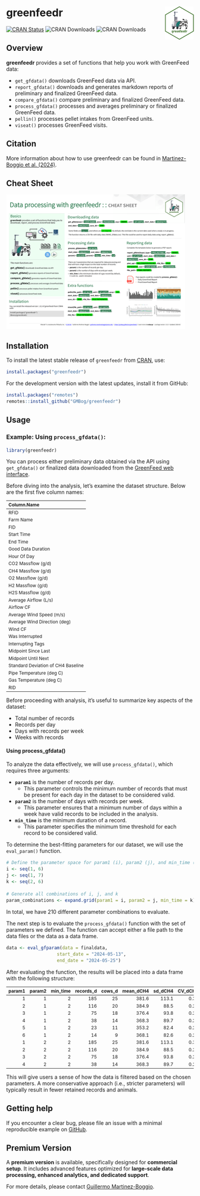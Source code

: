 
<!-- README.md is generated from README.Rmd. Please edit that file -->

# greenfeedr <img src="man/figures/GFSticker.png" align="right" width="15.2%"/>

<!-- badges: start -->

[![CRAN
Status](https://www.r-pkg.org/badges/version/greenfeedr)](https://CRAN.R-project.org/package=greenfeedr)
![CRAN
Downloads](https://cranlogs.r-pkg.org/badges/grand-total/greenfeedr)
![CRAN
Downloads](https://cranlogs.r-pkg.org/badges/last-month/greenfeedr)
<!-- badges: end -->

## Overview

**greenfeedr** provides a set of functions that help you work with
GreenFeed data:

- `get_gfdata()` downloads GreenFeed data via API.
- `report_gfdata()` downloads and generates markdown reports of
  preliminary and finalized GreenFeed data.
- `compare_gfdata()` compare preliminary and finalized GreenFeed data.
- `process_gfdata()` processes and averages preliminary or finalized
  GreenFeed data.
- `pellin()` processes pellet intakes from GreenFeed units.
- `viseat()` processes GreenFeed visits.

## Citation

More information about how to use greenfeedr can be found in
[Martinez-Boggio et al. (2024)](https://doi.org/10.3168/jdsc.2024-0662).

## Cheat Sheet

<a href="https://github.com/GMBog/greenfeedr/raw/main/man/figures/Cheatsheet.pdf"><img src="https://github.com/GMBog/greenfeedr/raw/main/man/figures/Cheatsheet.png" width="480" height="360"/></a>

## Installation

To install the latest stable release of `greenfeedr` from
[CRAN](https://CRAN.R-project.org/package=greenfeedr), use:

``` r
install.packages("greenfeedr")
```

For the development version with the latest updates, install it from
GitHub:

``` r
install.packages("remotes")
remotes::install_github("GMBog/greenfeedr")
```

## Usage

### Example: Using `process_gfdata()`:

``` r
library(greenfeedr)
```

You can process either preliminary data obtained via the API using
`get_gfdata()` or finalized data downloaded from the [GreenFeed web
interface](https://ext.c-lockinc.com/greenfeed/data.php).

Before diving into the analysis, let’s examine the dataset structure.
Below are the first five column names:

<table style="font-size: 12px;">
<thead>
<tr>
<th style="text-align:left;">
Column.Name
</th>
</tr>
</thead>
<tbody>
<tr>
<td style="text-align:left;">
RFID
</td>
</tr>
<tr>
<td style="text-align:left;">
Farm Name
</td>
</tr>
<tr>
<td style="text-align:left;">
FID
</td>
</tr>
<tr>
<td style="text-align:left;">
Start Time
</td>
</tr>
<tr>
<td style="text-align:left;">
End Time
</td>
</tr>
<tr>
<td style="text-align:left;">
Good Data Duration
</td>
</tr>
<tr>
<td style="text-align:left;">
Hour Of Day
</td>
</tr>
<tr>
<td style="text-align:left;">
CO2 Massflow (g/d)
</td>
</tr>
<tr>
<td style="text-align:left;">
CH4 Massflow (g/d)
</td>
</tr>
<tr>
<td style="text-align:left;">
O2 Massflow (g/d)
</td>
</tr>
<tr>
<td style="text-align:left;">
H2 Massflow (g/d)
</td>
</tr>
<tr>
<td style="text-align:left;">
H2S Massflow (g/d)
</td>
</tr>
<tr>
<td style="text-align:left;">
Average Airflow (L/s)
</td>
</tr>
<tr>
<td style="text-align:left;">
Airflow CF
</td>
</tr>
<tr>
<td style="text-align:left;">
Average Wind Speed (m/s)
</td>
</tr>
<tr>
<td style="text-align:left;">
Average Wind Direction (deg)
</td>
</tr>
<tr>
<td style="text-align:left;">
Wind CF
</td>
</tr>
<tr>
<td style="text-align:left;">
Was Interrupted
</td>
</tr>
<tr>
<td style="text-align:left;">
Interrupting Tags
</td>
</tr>
<tr>
<td style="text-align:left;">
Midpoint Since Last
</td>
</tr>
<tr>
<td style="text-align:left;">
Midpoint Until Next
</td>
</tr>
<tr>
<td style="text-align:left;">
Standard Deviation of CH4 Baseline
</td>
</tr>
<tr>
<td style="text-align:left;">
Pipe Temperature (deg C)
</td>
</tr>
<tr>
<td style="text-align:left;">
Gas Temperature (deg C)
</td>
</tr>
<tr>
<td style="text-align:left;">
RID
</td>
</tr>
</tbody>
</table>

Before proceeding with analysis, it’s useful to summarize key aspects of
the dataset:

- Total number of records
- Records per day
- Days with records per week
- Weeks with records

#### Using process_gfdata()

To analyze the data effectively, we will use `process_gfdata()`, which
requires three arguments:

- **`param1`** is the number of records per day.
  - This parameter controls the minimum number of records that must be
    present for each day in the dataset to be considered valid.
- **`param2`** is the number of days with records per week.
  - This parameter ensures that a minimum number of days within a week
    have valid records to be included in the analysis.
- **`min_time`** is the minimum duration of a record.
  - This parameter specifies the minimum time threshold for each record
    to be considered valid.

To determine the best-fitting parameters for our dataset, we will use
the `eval_param()` function.

``` r
# Define the parameter space for param1 (i), param2 (j), and min_time (k):
i <- seq(1, 6)
j <- seq(1, 7)
k <- seq(2, 6)

# Generate all combinations of i, j, and k
param_combinations <- expand.grid(param1 = i, param2 = j, min_time = k)
```

In total, we have 210 different parameter combinations to evaluate.

The next step is to evaluate the `process_gfdata()` function with the
set of parameters we defined. The function can accept either a file path
to the data files or the data as a data frame.

``` r
data <- eval_gfparam(data = finaldata,
                   start_date = "2024-05-13",
                   end_date = "2024-05-25")
```

After evaluating the function, the results will be placed into a data
frame with the following structure:

<table style="font-size: 12px;">
<thead>
<tr>
<th style="text-align:right;">
param1
</th>
<th style="text-align:right;">
param2
</th>
<th style="text-align:right;">
min_time
</th>
<th style="text-align:right;">
records_d
</th>
<th style="text-align:right;">
cows_d
</th>
<th style="text-align:right;">
mean_dCH4
</th>
<th style="text-align:right;">
sd_dCH4
</th>
<th style="text-align:right;">
CV_dCH4
</th>
<th style="text-align:right;">
mean_dCO2
</th>
<th style="text-align:right;">
sd_dCO2
</th>
<th style="text-align:right;">
CV_dCO2
</th>
<th style="text-align:right;">
records_w
</th>
<th style="text-align:right;">
cows_w
</th>
<th style="text-align:right;">
mean_wCH4
</th>
<th style="text-align:right;">
sd_wCH4
</th>
<th style="text-align:right;">
CV_wCH4
</th>
<th style="text-align:right;">
mean_wCO2
</th>
<th style="text-align:right;">
sd_wCO2
</th>
<th style="text-align:right;">
CV_wCO2
</th>
</tr>
</thead>
<tbody>
<tr>
<td style="text-align:right;">
1
</td>
<td style="text-align:right;">
1
</td>
<td style="text-align:right;">
2
</td>
<td style="text-align:right;">
185
</td>
<td style="text-align:right;">
25
</td>
<td style="text-align:right;">
381.6
</td>
<td style="text-align:right;">
113.1
</td>
<td style="text-align:right;">
0.30
</td>
<td style="text-align:right;">
11452.4
</td>
<td style="text-align:right;">
2574.3
</td>
<td style="text-align:right;">
0.22
</td>
<td style="text-align:right;">
45
</td>
<td style="text-align:right;">
25
</td>
<td style="text-align:right;">
385.0
</td>
<td style="text-align:right;">
65.2
</td>
<td style="text-align:right;">
0.17
</td>
<td style="text-align:right;">
11491.8
</td>
<td style="text-align:right;">
1596.0
</td>
<td style="text-align:right;">
0.14
</td>
</tr>
<tr>
<td style="text-align:right;">
2
</td>
<td style="text-align:right;">
1
</td>
<td style="text-align:right;">
2
</td>
<td style="text-align:right;">
116
</td>
<td style="text-align:right;">
20
</td>
<td style="text-align:right;">
384.9
</td>
<td style="text-align:right;">
88.5
</td>
<td style="text-align:right;">
0.23
</td>
<td style="text-align:right;">
11546.1
</td>
<td style="text-align:right;">
2098.8
</td>
<td style="text-align:right;">
0.18
</td>
<td style="text-align:right;">
36
</td>
<td style="text-align:right;">
20
</td>
<td style="text-align:right;">
380.7
</td>
<td style="text-align:right;">
64.6
</td>
<td style="text-align:right;">
0.17
</td>
<td style="text-align:right;">
11407.0
</td>
<td style="text-align:right;">
1597.9
</td>
<td style="text-align:right;">
0.14
</td>
</tr>
<tr>
<td style="text-align:right;">
3
</td>
<td style="text-align:right;">
1
</td>
<td style="text-align:right;">
2
</td>
<td style="text-align:right;">
75
</td>
<td style="text-align:right;">
18
</td>
<td style="text-align:right;">
376.4
</td>
<td style="text-align:right;">
93.8
</td>
<td style="text-align:right;">
0.25
</td>
<td style="text-align:right;">
11457.5
</td>
<td style="text-align:right;">
2291.4
</td>
<td style="text-align:right;">
0.20
</td>
<td style="text-align:right;">
30
</td>
<td style="text-align:right;">
18
</td>
<td style="text-align:right;">
381.8
</td>
<td style="text-align:right;">
75.3
</td>
<td style="text-align:right;">
0.20
</td>
<td style="text-align:right;">
11547.9
</td>
<td style="text-align:right;">
1954.9
</td>
<td style="text-align:right;">
0.17
</td>
</tr>
<tr>
<td style="text-align:right;">
4
</td>
<td style="text-align:right;">
1
</td>
<td style="text-align:right;">
2
</td>
<td style="text-align:right;">
38
</td>
<td style="text-align:right;">
14
</td>
<td style="text-align:right;">
368.3
</td>
<td style="text-align:right;">
89.7
</td>
<td style="text-align:right;">
0.24
</td>
<td style="text-align:right;">
11196.9
</td>
<td style="text-align:right;">
2330.0
</td>
<td style="text-align:right;">
0.21
</td>
<td style="text-align:right;">
20
</td>
<td style="text-align:right;">
14
</td>
<td style="text-align:right;">
384.1
</td>
<td style="text-align:right;">
87.6
</td>
<td style="text-align:right;">
0.23
</td>
<td style="text-align:right;">
11401.3
</td>
<td style="text-align:right;">
2135.6
</td>
<td style="text-align:right;">
0.19
</td>
</tr>
<tr>
<td style="text-align:right;">
5
</td>
<td style="text-align:right;">
1
</td>
<td style="text-align:right;">
2
</td>
<td style="text-align:right;">
23
</td>
<td style="text-align:right;">
11
</td>
<td style="text-align:right;">
353.2
</td>
<td style="text-align:right;">
82.4
</td>
<td style="text-align:right;">
0.23
</td>
<td style="text-align:right;">
10945.1
</td>
<td style="text-align:right;">
2193.3
</td>
<td style="text-align:right;">
0.20
</td>
<td style="text-align:right;">
14
</td>
<td style="text-align:right;">
11
</td>
<td style="text-align:right;">
352.2
</td>
<td style="text-align:right;">
87.7
</td>
<td style="text-align:right;">
0.25
</td>
<td style="text-align:right;">
10866.3
</td>
<td style="text-align:right;">
2180.4
</td>
<td style="text-align:right;">
0.20
</td>
</tr>
<tr>
<td style="text-align:right;">
6
</td>
<td style="text-align:right;">
1
</td>
<td style="text-align:right;">
2
</td>
<td style="text-align:right;">
14
</td>
<td style="text-align:right;">
9
</td>
<td style="text-align:right;">
368.1
</td>
<td style="text-align:right;">
82.6
</td>
<td style="text-align:right;">
0.22
</td>
<td style="text-align:right;">
11476.1
</td>
<td style="text-align:right;">
2143.1
</td>
<td style="text-align:right;">
0.19
</td>
<td style="text-align:right;">
11
</td>
<td style="text-align:right;">
9
</td>
<td style="text-align:right;">
370.6
</td>
<td style="text-align:right;">
83.6
</td>
<td style="text-align:right;">
0.23
</td>
<td style="text-align:right;">
11465.1
</td>
<td style="text-align:right;">
2051.3
</td>
<td style="text-align:right;">
0.18
</td>
</tr>
<tr>
<td style="text-align:right;">
1
</td>
<td style="text-align:right;">
2
</td>
<td style="text-align:right;">
2
</td>
<td style="text-align:right;">
185
</td>
<td style="text-align:right;">
25
</td>
<td style="text-align:right;">
381.6
</td>
<td style="text-align:right;">
113.1
</td>
<td style="text-align:right;">
0.30
</td>
<td style="text-align:right;">
11452.4
</td>
<td style="text-align:right;">
2574.3
</td>
<td style="text-align:right;">
0.22
</td>
<td style="text-align:right;">
43
</td>
<td style="text-align:right;">
24
</td>
<td style="text-align:right;">
381.9
</td>
<td style="text-align:right;">
63.5
</td>
<td style="text-align:right;">
0.17
</td>
<td style="text-align:right;">
11469.1
</td>
<td style="text-align:right;">
1628.7
</td>
<td style="text-align:right;">
0.14
</td>
</tr>
<tr>
<td style="text-align:right;">
2
</td>
<td style="text-align:right;">
2
</td>
<td style="text-align:right;">
2
</td>
<td style="text-align:right;">
116
</td>
<td style="text-align:right;">
20
</td>
<td style="text-align:right;">
384.9
</td>
<td style="text-align:right;">
88.5
</td>
<td style="text-align:right;">
0.23
</td>
<td style="text-align:right;">
11546.1
</td>
<td style="text-align:right;">
2098.8
</td>
<td style="text-align:right;">
0.18
</td>
<td style="text-align:right;">
27
</td>
<td style="text-align:right;">
16
</td>
<td style="text-align:right;">
389.8
</td>
<td style="text-align:right;">
63.0
</td>
<td style="text-align:right;">
0.16
</td>
<td style="text-align:right;">
11648.9
</td>
<td style="text-align:right;">
1514.2
</td>
<td style="text-align:right;">
0.13
</td>
</tr>
<tr>
<td style="text-align:right;">
3
</td>
<td style="text-align:right;">
2
</td>
<td style="text-align:right;">
2
</td>
<td style="text-align:right;">
75
</td>
<td style="text-align:right;">
18
</td>
<td style="text-align:right;">
376.4
</td>
<td style="text-align:right;">
93.8
</td>
<td style="text-align:right;">
0.25
</td>
<td style="text-align:right;">
11457.5
</td>
<td style="text-align:right;">
2291.4
</td>
<td style="text-align:right;">
0.20
</td>
<td style="text-align:right;">
21
</td>
<td style="text-align:right;">
16
</td>
<td style="text-align:right;">
376.7
</td>
<td style="text-align:right;">
68.3
</td>
<td style="text-align:right;">
0.18
</td>
<td style="text-align:right;">
11365.9
</td>
<td style="text-align:right;">
1613.0
</td>
<td style="text-align:right;">
0.14
</td>
</tr>
<tr>
<td style="text-align:right;">
4
</td>
<td style="text-align:right;">
2
</td>
<td style="text-align:right;">
2
</td>
<td style="text-align:right;">
38
</td>
<td style="text-align:right;">
14
</td>
<td style="text-align:right;">
368.3
</td>
<td style="text-align:right;">
89.7
</td>
<td style="text-align:right;">
0.24
</td>
<td style="text-align:right;">
11196.9
</td>
<td style="text-align:right;">
2330.0
</td>
<td style="text-align:right;">
0.21
</td>
<td style="text-align:right;">
10
</td>
<td style="text-align:right;">
8
</td>
<td style="text-align:right;">
354.8
</td>
<td style="text-align:right;">
61.3
</td>
<td style="text-align:right;">
0.17
</td>
<td style="text-align:right;">
10972.7
</td>
<td style="text-align:right;">
1776.5
</td>
<td style="text-align:right;">
0.16
</td>
</tr>
</tbody>
</table>

This will give users a sense of how the data is filtered based on the
chosen parameters. A more conservative approach (i.e., stricter
parameters) will typically result in fewer retained records and animals.

## Getting help

If you encounter a clear bug, please file an issue with a minimal
reproducible example on [GitHub](https://github.com/GMBog/greenfeedr).

## Premium Version

A **premium version** is available, specifically designed for
**commercial setup**. It includes advanced features optimized for
**large-scale data processing, enhanced analytics, and dedicated
support**.

For more details, please contact [Guillermo
Martinez-Boggio](guillermo.martinezboggio@wisc.edu).
